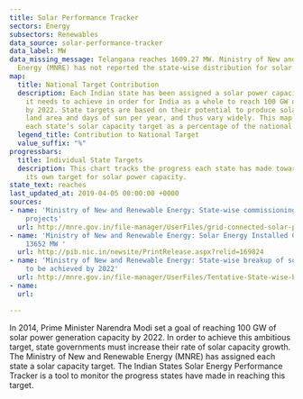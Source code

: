 ```yaml
---
title: Solar Performance Tracker
sectors: Energy
subsectors: Renewables
data_source: solar-performance-tracker
data_label: MW
data_missing_message: Telangana reaches 1609.27 MW. Ministry of New and Renewable
  Energy (MNRE) has not reported the state-wise distribution for solar target for
map:
  title: National Target Contribution
  description: Each Indian state has been assigned a solar power capacity target that
    it needs to achieve in order for India as a whole to reach 100 GW of solar power
    by 2022. State targets are based on their potential to produce solar power, including
    land area and days of sun per year, and thus vary widely. This map represents
    each state’s solar capacity target as a percentage of the national target.
  legend_title: Contribution to National Target
  value_suffix: "%"
progressbars:
  title: Individual State Targets
  description: This chart tracks the progress each state has made towards reaching
    its own target for solar power capacity.
state_text: reaches
last_updated_at: 2019-04-05 00:00:00 +0000
sources:
- name: 'Ministry of New and Renewable Energy: State-wise commissioning of solar power
    projects'
  url: http://mnre.gov.in/file-manager/UserFiles/grid-connected-solar-power-project-installed-capacity.pdf
- name: 'Ministry of New and Renewable Energy: Solar Energy Installed Capacity Touched
    13652 MW '
  url: http://pib.nic.in/newsite/PrintRelease.aspx?relid=169824
- name: 'Ministry of New and Renewable Energy: State-wise breakup of solar targets
    to be achieved by 2022'
  url: http://mnre.gov.in/file-manager/UserFiles/Tentative-State-wise-break-up-of-Renewable-Power-by-2022.pdf
- name: 
  url: 

---
```

In 2014, Prime Minister Narendra Modi set a goal of reaching 100 GW of solar power generation capacity by 2022. In order to achieve this ambitious target, state governments must increase their rate of solar capacity growth. The Ministry of New and Renewable Energy (MNRE) has assigned each state a solar capacity target. The Indian States Solar Energy Performance Tracker is a tool to monitor the progress states have made in reaching this target.